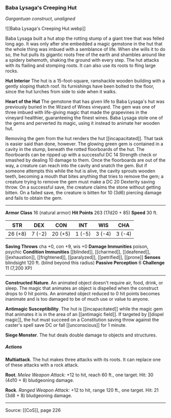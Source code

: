 ### Baba Lysaga's Creeping Hut
_Gargantuan construct, unaligned_

![[Baba Lysaga's Creeping Hut.webp]]

Baba Lysaga built a hut atop the rotting stump of a giant tree that was felled long ago. It was only after she embedded a magic gemstone in the hut that the whole thing was imbued with a semblance of life. When she wills it to do so, the hut pulls its gigantic roots free of the earth and shambles around like a spidery behemoth, shaking the ground with every step. The hut attacks with its flailing and stomping roots. It can also use its roots to fling large rocks.

**Hut Interior** The hut is a 15-foot-square, ramshackle wooden building with a gently sloping thatch roof. Its furnishings have been bolted to the floor, since the hut lurches from side to side when it walks.


**Heart of the Hut** The gemstone that has given life to Baba Lysaga's hut was previously buried in the Wizard of Wines vineyard. The gem was one of three imbued with life-giving magic that made the grapevines in the vineyard healthier, guaranteeing the finest wines. Baba Lysaga stole one of the gems and perverted its magic, using it instead to animate her wooden hut.

Removing the gem from the hut renders the hut [[incapacitated]]. That task is easier said than done, however. The glowing green gem is contained in a cavity in the stump, beneath the rotted floorboards of the hut. The floorboards can be ripped up with a successful DC 14 Strength check or smashed by dealing 10 damage to them. Once the floorboards are out of the way, a creature can reach into the cavity and snatch the gem. But if someone attempts this while the hut is alive, the cavity sprouts wooden teeth, becoming a mouth that bites anything that tries to remove the gem; a creature trying to remove the gem must make a DC 20 Dexterity saving throw. On a successful save, the creature claims the stone without getting bitten. On a failed save, the creature is bitten for 10 (3d6) piercing damage and fails to obtain the gem.







---

**Armor Class** 16 (natural armor)
**Hit Points** 263 (17d20 + 85)
**Speed** 30 ft.

| STR     | DEX     | CON     | INT     | WIS     | CHA     |
|---------|---------|---------|---------|---------|---------|
| 26 (+8) | 7 (-2) | 20 (+5) | 1 (-5) | 3 (-4) | 3 (-4) |

**Saving Throws** cha +0, con +9, wis +0
**Damage Immunities** poison, psychic
**Condition Immunities** [[blinded]], [[charmed]], [[deafened]], [[exhaustion]], [[frightened]], [[paralyzed]], [[petrified]], [[prone]]
**Senses** blindsight 120 ft. (blind beyond this radius)
**Passive Perception** 6
**Challenge** 11 (7,200 XP)

---

**Constructed Nature**. An animated object doesn't require air, food, drink, or sleep. The magic that animates an object is dispelled when the construct drops to 0 hit points. An animated object reduced to 0 hit points becomes inanimate and is too damaged to be of much use or value to anyone.

**Antimagic Susceptibility**. The hut is [[incapacitated]] while the magic gem that animates it is in the area of an [[antimagic field]]. If targeted by [[dispel magic]], the hut must succeed on a Constitution saving throw against the caster's spell save DC or fall [[unconscious]] for 1 minute.

**Siege Monster**. The hut deals double damage to objects and structures.

##### Actions
**Multiattack**. The hut makes three attacks with its roots. It can replace one of these attacks with a rock attack.

**Root**. _Melee Weapon Attack:_ +12 to hit, reach 60 ft., one target. Hit: 30 (4d10 + 8) bludgeoning damage.

**Rock**. _Ranged Weapon Attack:_ +12 to hit, range 120 ft., one target. Hit: 21 (3d8 + 8) bludgeoning damage.


---

Source: [[CoS]], page 226